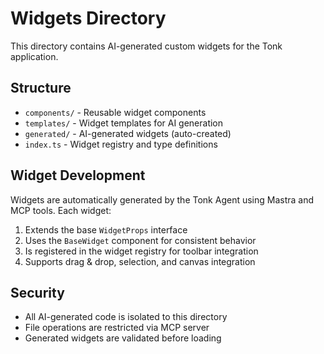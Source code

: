 # Widgets Directory

This directory contains AI-generated custom widgets for the Tonk application.

## Structure

- `components/` - Reusable widget components
- `templates/` - Widget templates for AI generation
- `generated/` - AI-generated widgets (auto-created)
- `index.ts` - Widget registry and type definitions

## Widget Development

Widgets are automatically generated by the Tonk Agent using Mastra and MCP tools. Each widget:

1. Extends the base `WidgetProps` interface
2. Uses the `BaseWidget` component for consistent behavior
3. Is registered in the widget registry for toolbar integration
4. Supports drag & drop, selection, and canvas integration

## Security

- All AI-generated code is isolated to this directory
- File operations are restricted via MCP server
- Generated widgets are validated before loading
